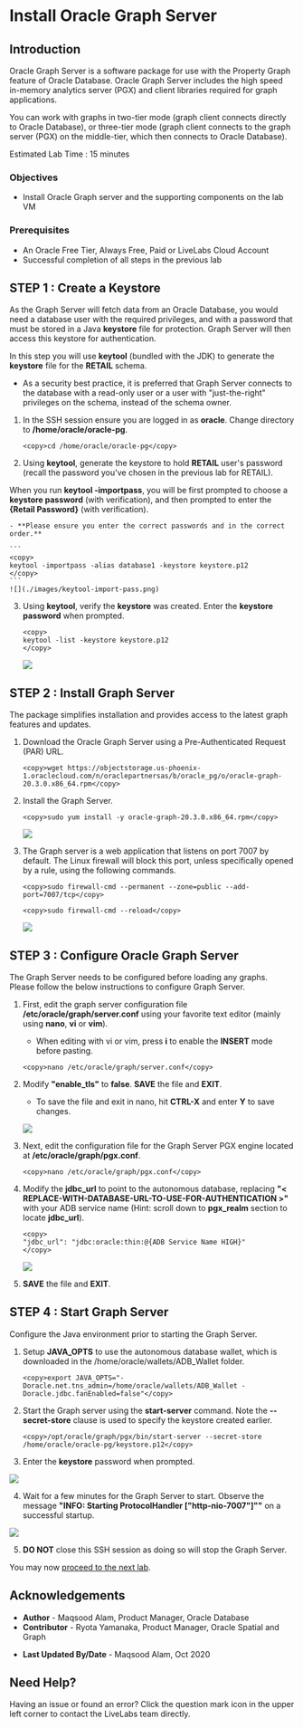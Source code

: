 # Install Oracle Graph Server

## Introduction

Oracle Graph Server is a software package for use with the Property Graph feature of Oracle Database. Oracle Graph Server includes the high speed in-memory analytics server (PGX) and client libraries required for graph applications.

You can work with graphs in two-tier mode (graph client connects directly to Oracle Database), or three-tier mode (graph client connects to the graph server (PGX) on the middle-tier, which then connects to Oracle Database).

Estimated Lab Time : 15 minutes

### Objectives

- Install Oracle Graph server and the supporting components on the lab VM

### Prerequisites

- An Oracle Free Tier, Always Free, Paid or LiveLabs Cloud Account
- Successful completion of all steps in the previous lab

## **STEP 1** : Create a Keystore

As the Graph Server will fetch data from an Oracle Database, you would need a database user with the required privileges, and with a password that must be stored in a Java **keystore** file for protection. Graph Server will then access this keystore for authentication.

In this step you will use **keytool** (bundled with the JDK) to generate the **keystore** file for the **RETAIL** schema.

- As a security best practice, it is preferred that Graph Server connects to the database with a read-only user or a user with "just-the-right" privileges on the schema, instead of the schema owner.

1. In the SSH session ensure you are logged in as **oracle**. Change directory to **/home/oracle/oracle-pg**.

    ```
    <copy>cd /home/oracle/oracle-pg</copy>
    ```

2. Using **keytool**, generate the keystore to hold **RETAIL** user's password (recall the password you've chosen in the previous lab for RETAIL).

  When you run **keytool -importpass**, you will be first prompted to choose a **keystore password** (with verification), and then prompted to enter the **{Retail Password}** (with verification).

    - **Please ensure you enter the correct passwords and in the correct order.**

    ```
    <copy>
    keytool -importpass -alias database1 -keystore keystore.p12
    </copy>
    ```
    ![](./images/keytool-import-pass.png)

3. Using **keytool**, verify the **keystore** was created. Enter the **keystore password** when prompted.

    ```
    <copy>
    keytool -list -keystore keystore.p12
    </copy>
    ```
    ![](./images/keytool-list.png)

## **STEP 2** : Install Graph Server

The package simplifies installation and provides access to the latest graph features and updates.

1. Download the Oracle Graph Server using a Pre-Authenticated Request (PAR) URL.

    ```
    <copy>wget https://objectstorage.us-phoenix-1.oraclecloud.com/n/oraclepartnersas/b/oracle_pg/o/oracle-graph-20.3.0.x86_64.rpm</copy>
    ```

2. Install the Graph Server.

    ```
    <copy>sudo yum install -y oracle-graph-20.3.0.x86_64.rpm</copy>
    ```
    ![](./images/yum-install-graph.png)

3. The Graph server is a web application that listens on port 7007 by default. The Linux firewall will block this port, unless specifically opened by a rule, using the following commands.

    ```
    <copy>sudo firewall-cmd --permanent --zone=public --add-port=7007/tcp</copy>
    ```
    ```
    <copy>sudo firewall-cmd --reload</copy>
    ```
    ![](./images/sudo-firewall.png)

## **STEP 3** : Configure Oracle Graph Server

The Graph Server needs to be configured before loading any graphs. Please follow the below instructions to configure Graph Server.

1. First, edit the graph server configuration file **/etc/oracle/graph/server.conf** using your favorite text editor (mainly using **nano**, **vi** or **vim**).

    - When editing with vi or vim, press **i** to enable the **INSERT** mode before pasting.

    ```
    <copy>nano /etc/oracle/graph/server.conf</copy>
    ```

2. Modify **"enable_tls"** to **false**. **SAVE** the file and **EXIT**.

    - To save the file and exit in nano, hit **CTRL-X** and enter **Y** to save changes.

    ![](./images/enable-tls-false.png)

3. Next, edit the configuration file for the Graph Server PGX engine located at **/etc/oracle/graph/pgx.conf**.

    ```
    <copy>nano /etc/oracle/graph/pgx.conf</copy>
    ```

4. Modify the **jdbc\_url** to point to the autonomous database, replacing **"< REPLACE-WITH-DATABASE-URL-TO-USE-FOR-AUTHENTICATION >"** with your ADB service name (Hint: scroll down to **pgx\_realm** section to locate **jdbc\_url**).

    ```
    <copy>
    "jdbc_url": "jdbc:oracle:thin:@{ADB Service Name HIGH}"
    </copy>
    ```
    ![](./images/edit-jdbc-url.png)

5. **SAVE** the file and **EXIT**.

## **STEP 4** : Start Graph Server

Configure the Java environment prior to starting the Graph Server.

1. Setup **JAVA\_OPTS** to use the autonomous database wallet, which is downloaded in the /home/oracle/wallets/ADB_Wallet folder.

    ```
    <copy>export JAVA_OPTS="-Doracle.net.tns_admin=/home/oracle/wallets/ADB_Wallet -Doracle.jdbc.fanEnabled=false"</copy>
    ```

2. Start the Graph server using the **start-server** command. Note the **--secret-store** clause is used to specify the keystore created earlier.

    ```
    <copy>/opt/oracle/graph/pgx/bin/start-server --secret-store /home/oracle/oracle-pg/keystore.p12</copy>
    ```

3. Enter the **keystore** password when prompted.

  ![](./images/graph-server-start.png)

4. Wait for a few minutes for the Graph Server to start. Observe the message **"INFO: Starting ProtocolHandler ["http-nio-7007"]""** on a successful startup.

  ![](./images/graph-server-started.png)

5. **DO NOT** close this SSH session as doing so will stop the Graph Server.

You may now [proceed to the next lab](#next).

## Acknowledgements

- **Author** - Maqsood Alam, Product Manager, Oracle Database
- **Contributor** - Ryota Yamanaka, Product Manager, Oracle Spatial and Graph
* **Last Updated By/Date** - Maqsood Alam, Oct 2020

## Need Help?  
Having an issue or found an error?  Click the question mark icon in the upper left corner to contact the LiveLabs team directly.
